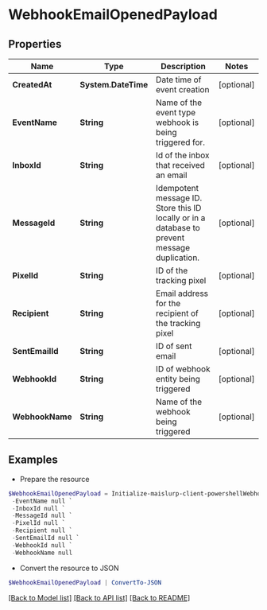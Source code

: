 # WebhookEmailOpenedPayload
## Properties

Name | Type | Description | Notes
------------ | ------------- | ------------- | -------------
**CreatedAt** | **System.DateTime** | Date time of event creation | [optional] 
**EventName** | **String** | Name of the event type webhook is being triggered for. | [optional] 
**InboxId** | **String** | Id of the inbox that received an email | [optional] 
**MessageId** | **String** | Idempotent message ID. Store this ID locally or in a database to prevent message duplication. | [optional] 
**PixelId** | **String** | ID of the tracking pixel | [optional] 
**Recipient** | **String** | Email address for the recipient of the tracking pixel | [optional] 
**SentEmailId** | **String** | ID of sent email | [optional] 
**WebhookId** | **String** | ID of webhook entity being triggered | [optional] 
**WebhookName** | **String** | Name of the webhook being triggered | [optional] 

## Examples

- Prepare the resource
```powershell
$WebhookEmailOpenedPayload = Initialize-maislurp-client-powershellWebhookEmailOpenedPayload  -CreatedAt null `
 -EventName null `
 -InboxId null `
 -MessageId null `
 -PixelId null `
 -Recipient null `
 -SentEmailId null `
 -WebhookId null `
 -WebhookName null
```

- Convert the resource to JSON
```powershell
$WebhookEmailOpenedPayload | ConvertTo-JSON
```

[[Back to Model list]](../README#documentation-for-models) [[Back to API list]](../README#documentation-for-api-endpoints) [[Back to README]](../README)

